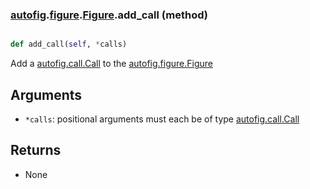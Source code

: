 ### [autofig](autofig.md).[figure](autofig.figure.md).[Figure](autofig.figure.Figure.md).add_call (method)


```py

def add_call(self, *calls)

```



Add a [autofig.call.Call](autofig.call.Call.md) to the [autofig.figure.Figure](autofig.figure.Figure.md)

Arguments
----------
* `*calls`: positional arguments must each be of type [autofig.call.Call](autofig.call.Call.md)

Returns
---------
* None

